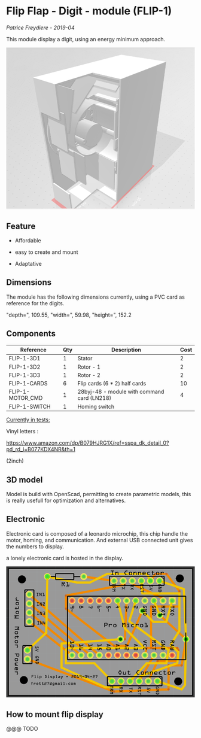 # Flip Flap - Digit - module (FLIP-1)

*Patrice Freydiere - 2019-04*



This module display a digit, using an energy minimum approach. 

![](coupe_module.png)

## Feature

- Affordable

- easy to create and mount
- Adaptative



## Dimensions



The module has the following dimensions currently, using a PVC card as reference for the digits.

 "depth=", 109.55, "width=", 59.98, "height=", 152.2



## Components



| Reference        | Qty  | Description                                 | Cost |
| ---------------- | ---- | ------------------------------------------- | ---- |
| FLIP-1-3D1       | 1    | Stator                                      | 2    |
| FLIP-1-3D2       | 1    | Rotor - 1                                   | 2    |
| FLIP-1-3D3       | 1    | Rotor - 2                                   | 2    |
| FLIP-1-CARDS     | 6    | Flip cards (6 * 2) half cards               | 10   |
| FLIP-1-MOTOR_CMD | 1    | 28byj-48 - module with command card (LN218) | 4    |
| FLIP-1-SWITCH    | 1    | Homing switch                               |      |

<u>Currently in tests:</u>



Vinyl letters :

<https://www.amazon.com/dp/B079HJRG1X/ref=sspa_dk_detail_0?pd_rd_i=B077KDX4NR&th=1>

(2inch)



## 3D model

Model is build with OpenScad, permitting to create parametric models, this is really usefull for optimization and alternatives.



## Electronic

Electronic card is composed of a leonardo microchip, this chip handle the motor, homing, and communication. And external USB connected unit gives the numbers to display.



a lonely electronic card is hosted in the display.

![](electronic/ci.png)



## How to mount flip display

@@@ TODO